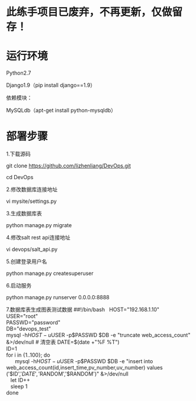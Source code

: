 # 此练手项目已废弃，不再更新，仅做留存！

# 运行环境

Python2.7

Django1.9（pip install django==1.9）

依赖模块：

MySQLdb（apt-get install python-mysqldb）

# 部署步骤
1.下载源码

git clone https://github.com/lizhenliang/DevOps.git

cd DevOps

2.修改数据库连接地址

vi mysite/settings.py   

3.生成数据库表

python manage.py migrate 

4.修改salt rest api连接地址

vi devops/salt_api.py 

5.创建登录用户名

python manage.py createsuperuser 

6.启动服务

python manage.py runserver 0.0.0.0:8888 

7.数据库表生成图表测试数据
##!/bin/bash  
HOST="192.168.1.10"  
USER="root"  
PASSWD="password"  
DB="devops_test"  
mysql -h$HOST -u$USER -p$PASSWD $DB -e "truncate web_access_count" &>/dev/null # 清空表  
DATE=$(date +"%F %T")  
ID=1  
for i in {1..100}; do  
&nbsp;&nbsp;&nbsp;&nbsp;&nbsp;&nbsp;mysql -h$HOST -u$USER -p$PASSWD $DB -e "insert into web_access_count(id,insert_time,pv_number,uv_number) values ('$ID','$DATE','$RANDOM','$RANDOM')" &>/dev/null  
&nbsp;&nbsp;&nbsp;let ID++  
&nbsp;&nbsp;&nbsp;sleep 1  
done  
